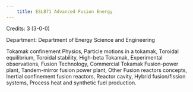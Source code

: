 ```yaml
---
    title: ESL871 Advanced Fusion Energy
---
```

Credits: 3 (3-0-0)

Department: Department of Energy Science and Engineering

Tokamak confinement Physics, Particle motions in a tokamak, Toroidal equilibrium, Toroidal stability, High-beta Tokamak, Experimental observations, Fusion Technology, Commercial Tokamak Fusion-power plant, Tandem-mirror fusion power plant, Other Fusion reactors concepts, Inertial confinement fusion reactors, Reactor cavity, Hybrid fusion/fission systems, Process heat and synthetic fuel production.